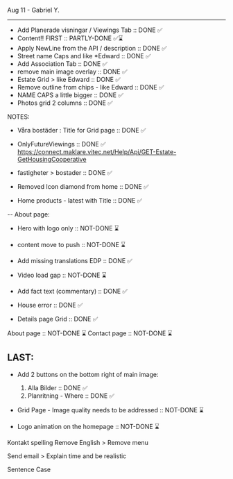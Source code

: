 
Aug 11 - Gabriel Y.
*******************
- Add Planerade visningar / Viewings Tab                      ::  DONE ✅
- Content!! FIRST                                             ::  PARTLY-DONE ✅⌛
- Apply NewLine from the API / description                    ::  DONE ✅
- Street name Caps and like *Edward                           ::  DONE ✅
- Add Association Tab                                         ::  DONE ✅
- remove main image overlay                                   ::  DONE ✅
- Estate Grid > like Edward                                   ::  DONE ✅
- Remove outline from chips - like Edward                     ::  DONE ✅
- NAME CAPS a little bigger                                   ::  DONE ✅
- Photos grid 2 columns                                       ::  DONE ✅

NOTES:

- Våra bostäder : Title for Grid page                         ::  DONE ✅

- OnlyFutureViewings                                          ::  DONE ✅
https://connect.maklare.vitec.net/Help/Api/GET-Estate-GetHousingCooperative

- fastigheter > bostader                                      ::  DONE ✅
- Removed Icon diamond from home                              ::  DONE ✅
- Home products - latest with Title                           ::  DONE ✅

--
About page:
- Hero with logo only                                         ::  NOT-DONE ⌛
- content move to push                                        ::  NOT-DONE ⌛

- Add missing translations EDP                                ::  DONE ✅
- Video load gap                                              ::  NOT-DONE ⌛
- Add fact text (commentary)                                  ::  DONE ✅
- House error                                                 ::  DONE ✅
- Details page Grid                                           ::  DONE ✅

About page                                                    ::  NOT-DONE ⌛
Contact page                                                  ::  NOT-DONE ⌛


LAST:
------------------

- Add 2 buttons on the bottom right of main image:
  1. Alla Bilder                                              ::  DONE ✅
  2. Planritning - Where                                      ::  DONE ✅

- Grid Page - Image quality needs to be addressed             ::  NOT-DONE ⌛
- Logo animation on the homepage                              ::  NOT-DONE ⌛

Kontakt spelling
Remove English > Remove menu

Send email > Explain time and be realistic

Sentence Case 
